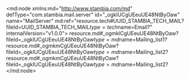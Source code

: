 <?xml version="1.0" encoding="UTF-8"?>
<md:node xmlns:md="http://www.stambia.com/md" defType="com.stambia.mail.server" id="_ogkIUCgUEeuUE48NtByOaw" name="MailServer" md:ref="resource.tech#UUID_STAMBIA_TECH_MAIL?fileId=UUID_STAMBIA_TECH_MAIL$type=tech$name=Email?" internalVersion="v1.0.0">
  <node defType="com.stambia.mail.outgoingServer" id="_ogl9gCgUEeuUE48NtByOaw" name="SMTP_GMail_Server">
    <attribute defType="com.stambia.mail.outgoingServer.host" id="_ogl9gSgUEeuUE48NtByOaw" value="smtp.gmail.com"/>
    <attribute defType="com.stambia.mail.outgoingServer.port" id="_ogmkkCgUEeuUE48NtByOaw" value="465"/>
    <attribute defType="com.stambia.mail.outgoingServer.user" id="_ogmkkSgUEeuUE48NtByOaw" value="jm.souchard@gmail.com"/>
    <attribute defType="com.stambia.mail.outgoingServer.password" id="_ogmkkigUEeuUE48NtByOaw" value="540C2C464654D1E6E989E55C0EDD2AF8"/>
    <attribute defType="com.stambia.mail.outgoingServer.secureProtocol" id="_ogmkkygUEeuUE48NtByOaw" value="SSL"/>
  </node>
  <node defType="com.stambia.mail.mailingList" id="_ogmklCgUEeuUE48NtByOaw" name="Mailing_list1">
    <attribute defType="com.stambia.mail.mailingList.toTextList" id="_ogmklSgUEeuUE48NtByOaw" value="jm.souchard@gmail.com"/>
    <attribute defType="com.stambia.mail.mailingList.toRef" id="_ogmkligUEeuUE48NtByOaw"/>
    <attribute defType="com.stambia.mail.mailingList.toText" id="_ogmklygUEeuUE48NtByOaw"/>
  </node>
  <node defType="com.stambia.mail.mailingList" id="_ogmkmCgUEeuUE48NtByOaw" name="Mailing_list2">
    <attribute defType="com.stambia.mail.mailingList.toTextList" id="_ogmkmSgUEeuUE48NtByOaw" value="jm.souchard@gmail.com;jean-michel.souchard@stambia.com"/>
  </node>
  <node defType="com.stambia.mail.message" id="_ogmkmigUEeuUE48NtByOaw" name="Gmail_message">
    <attribute defType="com.stambia.mail.message.toRef" id="_ogmkmygUEeuUE48NtByOaw">
      <refs>resource.md#_ogmklCgUEeuUE48NtByOaw?fileId=_ogkIUCgUEeuUE48NtByOaw$type=md$name=Mailing_list1?</refs>
    </attribute>
    <attribute defType="com.stambia.mail.message.subject" id="_ogmknCgUEeuUE48NtByOaw" value=""/>
    <attribute defType="com.stambia.mail.message.outgoingServer" id="_ognLoCgUEeuUE48NtByOaw" ref="resource.md#_ogl9gCgUEeuUE48NtByOaw?fileId=_ogkIUCgUEeuUE48NtByOaw$type=md$name=SMTP_GMail_Server?"/>
    <attribute defType="com.stambia.mail.message.senderText" id="_ognLoSgUEeuUE48NtByOaw" value="jm.souchard@gmail.com"/>
  </node>
  <node defType="com.stambia.mail.incomingAccount" id="_ognLoigUEeuUE48NtByOaw" name="POP_Gmail_Incoming_Account">
    <attribute defType="com.stambia.mail.incomingAccount.protocol" id="_ognLoygUEeuUE48NtByOaw" value="pop3"/>
    <attribute defType="com.stambia.mail.incomingAccount.host" id="_ognLpCgUEeuUE48NtByOaw" value="pop.gmail.com"/>
    <attribute defType="com.stambia.mail.incomingAccount.port" id="_ognLpSgUEeuUE48NtByOaw" value="995"/>
    <attribute defType="com.stambia.mail.incomingAccount.user" id="_ognLpigUEeuUE48NtByOaw" value="jm.souchard@gmail.com"/>
    <attribute defType="com.stambia.mail.incomingAccount.password" id="_ognLpygUEeuUE48NtByOaw" value="96ACFACAC2328BA67DAAAB702179D0CB"/>
    <attribute defType="com.stambia.mail.incomingAccount.secureProtocol" id="_ognLqCgUEeuUE48NtByOaw" value="SSL"/>
    <attribute defType="com.stambia.mail.incomingAccount.address" id="_ognLqSgUEeuUE48NtByOaw" value="jm.souchard@gmail.com"/>
    <attribute defType="com.stambia.mail.incomingAccount.displayName" id="_ognLqigUEeuUE48NtByOaw" value="mail perso"/>
    <attribute defType="com.stambia.mail.incomingAccount.useSecureAuthentification" id="_ognLqygUEeuUE48NtByOaw" value="true"/>
  </node>
  <node defType="com.stambia.mail.incomingAccount" id="_ognLrCgUEeuUE48NtByOaw" name="IMAP_Gmail_Incoming_Account">
    <attribute defType="com.stambia.mail.incomingAccount.address" id="_ognLrSgUEeuUE48NtByOaw" value="jm.souchard@gmail.com"/>
    <attribute defType="com.stambia.mail.incomingAccount.displayName" id="_ognLrigUEeuUE48NtByOaw" value="Mail perso"/>
    <attribute defType="com.stambia.mail.incomingAccount.protocol" id="_ognLrygUEeuUE48NtByOaw" value="imap"/>
    <attribute defType="com.stambia.mail.incomingAccount.host" id="_ognLsCgUEeuUE48NtByOaw" value="imap.gmail.com"/>
    <attribute defType="com.stambia.mail.incomingAccount.port" id="_ognLsSgUEeuUE48NtByOaw" value="993"/>
    <attribute defType="com.stambia.mail.incomingAccount.user" id="_ognLsigUEeuUE48NtByOaw" value="jm.souchard@gmail.com"/>
    <attribute defType="com.stambia.mail.incomingAccount.password" id="_ognLsygUEeuUE48NtByOaw" value="96ACFACAC2328BA67DAAAB702179D0CB"/>
  </node>
  <node defType="com.stambia.mail.outgoingServer" id="_ognLtCgUEeuUE48NtByOaw" name="SMTP_Outlook_Server">
    <attribute defType="com.stambia.mail.outgoingServer.host" id="_ognLtSgUEeuUE48NtByOaw" value="smtp.office365.com"/>
    <attribute defType="com.stambia.mail.outgoingServer.port" id="_ognLtigUEeuUE48NtByOaw" value="587"/>
    <attribute defType="com.stambia.mail.outgoingServer.user" id="_ognLtygUEeuUE48NtByOaw" value="jean-michel.souchard@stambia.com"/>
    <attribute defType="com.stambia.mail.outgoingServer.password" id="_ognLuCgUEeuUE48NtByOaw" value="9C1981CD734E5BEA4B4CA3411C5AD4233951C0D79B227B95C1DC348DD0BCE8F1"/>
    <attribute defType="com.stambia.mail.outgoingServer.secureProtocol" id="_ognLuSgUEeuUE48NtByOaw" value="TLS"/>
  </node>
  <node defType="com.stambia.mail.message" id="_ognLuigUEeuUE48NtByOaw" name="Outlook_message">
    <attribute defType="com.stambia.mail.message.senderText" id="_ognLuygUEeuUE48NtByOaw" value="jean-michel.souchard@stambia.com"/>
    <attribute defType="com.stambia.mail.message.outgoingServer" id="_ognLvCgUEeuUE48NtByOaw" ref="resource.md#_ognLtCgUEeuUE48NtByOaw?fileId=_ogkIUCgUEeuUE48NtByOaw$type=md$name=SMTP_Outlook_Server?"/>
    <attribute defType="com.stambia.mail.message.toRef" id="_ognLvSgUEeuUE48NtByOaw">
      <refs>resource.md#_ogmkmCgUEeuUE48NtByOaw?fileId=_ogkIUCgUEeuUE48NtByOaw$type=md$name=Mailing_list2?</refs>
    </attribute>
  </node>
  <node defType="com.stambia.mail.outgoingServer" id="_eG3YcB-MEeyoGavfPIpNtA" name="SMTP_GMail_Semarchy">
    <attribute defType="com.stambia.mail.outgoingServer.host" id="_eG3YcR-MEeyoGavfPIpNtA" value="smtp.gmail.com"/>
    <attribute defType="com.stambia.mail.outgoingServer.port" id="_eG3_gB-MEeyoGavfPIpNtA" value="465"/>
    <attribute defType="com.stambia.mail.outgoingServer.user" id="_eG3_gR-MEeyoGavfPIpNtA" value="jean-michel.souchard@semarchy.com"/>
    <attribute defType="com.stambia.mail.outgoingServer.password" id="_eG3_gh-MEeyoGavfPIpNtA" value="FC6BD93ACD4399342F6CF35ACF01B3093951C0D79B227B95C1DC348DD0BCE8F1"/>
    <attribute defType="com.stambia.mail.outgoingServer.secureProtocol" id="_eG3_gx-MEeyoGavfPIpNtA" value="SSL"/>
  </node>
  <node defType="com.stambia.mail.message" id="_p8SHQB-MEeyoGavfPIpNtA" name="Semarchy_message">
    <attribute defType="com.stambia.mail.message.toRef" id="_p8SHQR-MEeyoGavfPIpNtA">
      <refs>resource.md#_ogmkmCgUEeuUE48NtByOaw?fileId=_ogkIUCgUEeuUE48NtByOaw$type=md$name=Mailing_list2?</refs>
    </attribute>
    <attribute defType="com.stambia.mail.message.subject" id="_p8SHQh-MEeyoGavfPIpNtA" value=""/>
    <attribute defType="com.stambia.mail.message.outgoingServer" id="_p8SHQx-MEeyoGavfPIpNtA" ref="resource.md#_eG3YcB-MEeyoGavfPIpNtA?fileId=_ogkIUCgUEeuUE48NtByOaw$type=md$name=SMTP_GMail_Semarchy?"/>
    <attribute defType="com.stambia.mail.message.senderText" id="_p8SHRB-MEeyoGavfPIpNtA" value="jean-michel.souchard@semarchy.com"/>
  </node>
</md:node>